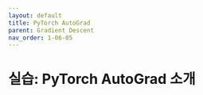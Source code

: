 ```yaml
---
layout: default
title: PyTorch AutoGrad
parent: Gradient Descent
nav_order: 1-06-05
---
```


# 실습: PyTorch AutoGrad 소개

